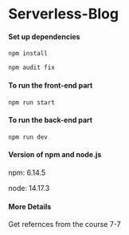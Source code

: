 # Serverless-Blog

#### Set up dependencies

```
npm install
```

```
npm audit fix
```

#### To run the front-end part

```
npm run start
```

#### To run the back-end part

```
npm run dev
```

#### Version of npm and node.js

npm: 6.14.5

node: 14.17.3

#### More Details

Get refernces from the course 7-7
